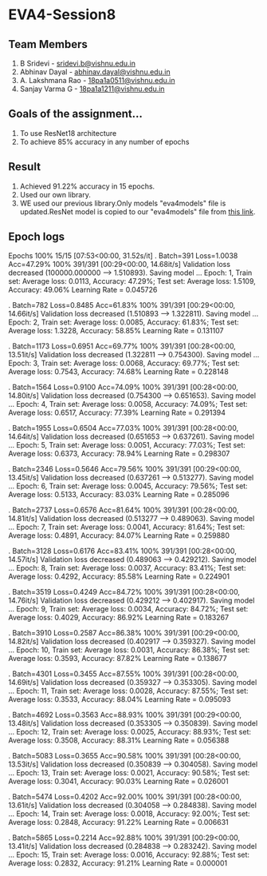 
# EVA4-Session8
## Team Members
1. B Sridevi  - sridevi.b@vishnu.edu.in
2. Abhinav Dayal - abhinav.dayal@vishnu.edu.in
3. A. Lakshmana Rao - 18pa1a0511@vishnu.edu.in
4. Sanjay Varma G - 18pa1a1211@vishnu.edu.in

## Goals of the assignment...
1. To use ResNet18 architecture
2. To achieve 85% accuracy in any number of epochs

## Result
1. Achieved 91.22% accuracy in 15 epochs.
2. Used our own library.
3. WE used our previous library.Only models "eva4models" file is updated.ResNet model is copied to our "eva4models" file from [this link](https://github.com/kuangliu/pytorch-cifar).

## Epoch logs
Epochs 100% 15/15 [07:53<00:00, 31.52s/it]
. Batch=391 Loss=1.0038 Acc=47.29%
100% 391/391 [00:29<00:00, 14.68it/s]
Validation loss decreased (100000.000000 --> 1.510893).  Saving model ...
Epoch: 1, Train set: Average loss: 0.0113, Accuracy: 47.29%; Test set: Average loss: 1.5109, Accuracy: 49.06%
Learning Rate = 0.045726


. Batch=782 Loss=0.8485 Acc=61.83%
100% 391/391 [00:29<00:00, 14.66it/s]
Validation loss decreased (1.510893 --> 1.322811).  Saving model ...
Epoch: 2, Train set: Average loss: 0.0085, Accuracy: 61.83%; Test set: Average loss: 1.3228, Accuracy: 58.85%
Learning Rate = 0.131107


. Batch=1173 Loss=0.6951 Acc=69.77%
100% 391/391 [00:28<00:00, 13.51it/s]
Validation loss decreased (1.322811 --> 0.754300).  Saving model ...
Epoch: 3, Train set: Average loss: 0.0068, Accuracy: 69.77%; Test set: Average loss: 0.7543, Accuracy: 74.68%
Learning Rate = 0.228148


. Batch=1564 Loss=0.9100 Acc=74.09%
100% 391/391 [00:28<00:00, 14.80it/s]
Validation loss decreased (0.754300 --> 0.651653).  Saving model ...
Epoch: 4, Train set: Average loss: 0.0058, Accuracy: 74.09%; Test set: Average loss: 0.6517, Accuracy: 77.39%
Learning Rate = 0.291394


. Batch=1955 Loss=0.6504 Acc=77.03%
100% 391/391 [00:28<00:00, 14.64it/s]
Validation loss decreased (0.651653 --> 0.637261).  Saving model ...
Epoch: 5, Train set: Average loss: 0.0051, Accuracy: 77.03%; Test set: Average loss: 0.6373, Accuracy: 78.94%
Learning Rate = 0.298307


. Batch=2346 Loss=0.5646 Acc=79.56%
100% 391/391 [00:29<00:00, 13.45it/s]
Validation loss decreased (0.637261 --> 0.513277).  Saving model ...
Epoch: 6, Train set: Average loss: 0.0045, Accuracy: 79.56%; Test set: Average loss: 0.5133, Accuracy: 83.03%
Learning Rate = 0.285096


. Batch=2737 Loss=0.6576 Acc=81.64%
100% 391/391 [00:28<00:00, 14.81it/s]
Validation loss decreased (0.513277 --> 0.489063).  Saving model ...
Epoch: 7, Train set: Average loss: 0.0041, Accuracy: 81.64%; Test set: Average loss: 0.4891, Accuracy: 84.07%
Learning Rate = 0.259880


. Batch=3128 Loss=0.6176 Acc=83.41%
100% 391/391 [00:28<00:00, 14.57it/s]
Validation loss decreased (0.489063 --> 0.429212).  Saving model ...
Epoch: 8, Train set: Average loss: 0.0037, Accuracy: 83.41%; Test set: Average loss: 0.4292, Accuracy: 85.58%
Learning Rate = 0.224901


. Batch=3519 Loss=0.4249 Acc=84.72%
100% 391/391 [00:28<00:00, 14.76it/s]
Validation loss decreased (0.429212 --> 0.402917).  Saving model ...
Epoch: 9, Train set: Average loss: 0.0034, Accuracy: 84.72%; Test set: Average loss: 0.4029, Accuracy: 86.92%
Learning Rate = 0.183267


. Batch=3910 Loss=0.2587 Acc=86.38%
100% 391/391 [00:29<00:00, 14.82it/s]
Validation loss decreased (0.402917 --> 0.359327).  Saving model ...
Epoch: 10, Train set: Average loss: 0.0031, Accuracy: 86.38%; Test set: Average loss: 0.3593, Accuracy: 87.82%
Learning Rate = 0.138677


. Batch=4301 Loss=0.3455 Acc=87.55%
100% 391/391 [00:28<00:00, 14.69it/s]
Validation loss decreased (0.359327 --> 0.353305).  Saving model ...
Epoch: 11, Train set: Average loss: 0.0028, Accuracy: 87.55%; Test set: Average loss: 0.3533, Accuracy: 88.04%
Learning Rate = 0.095093


. Batch=4692 Loss=0.3563 Acc=88.93%
100% 391/391 [00:29<00:00, 13.48it/s]
Validation loss decreased (0.353305 --> 0.350839).  Saving model ...
Epoch: 12, Train set: Average loss: 0.0025, Accuracy: 88.93%; Test set: Average loss: 0.3508, Accuracy: 88.31%
Learning Rate = 0.056388


. Batch=5083 Loss=0.3655 Acc=90.58%
100% 391/391 [00:28<00:00, 13.53it/s]
Validation loss decreased (0.350839 --> 0.304058).  Saving model ...
Epoch: 13, Train set: Average loss: 0.0021, Accuracy: 90.58%; Test set: Average loss: 0.3041, Accuracy: 90.03%
Learning Rate = 0.026001


. Batch=5474 Loss=0.4202 Acc=92.00%
100% 391/391 [00:28<00:00, 13.61it/s]
Validation loss decreased (0.304058 --> 0.284838).  Saving model ...
Epoch: 14, Train set: Average loss: 0.0018, Accuracy: 92.00%; Test set: Average loss: 0.2848, Accuracy: 91.22%
Learning Rate = 0.006631


. Batch=5865 Loss=0.2214 Acc=92.88%
100% 391/391 [00:29<00:00, 13.41it/s]
Validation loss decreased (0.284838 --> 0.283242).  Saving model ...
Epoch: 15, Train set: Average loss: 0.0016, Accuracy: 92.88%; Test set: Average loss: 0.2832, Accuracy: 91.21%
Learning Rate = 0.000001
